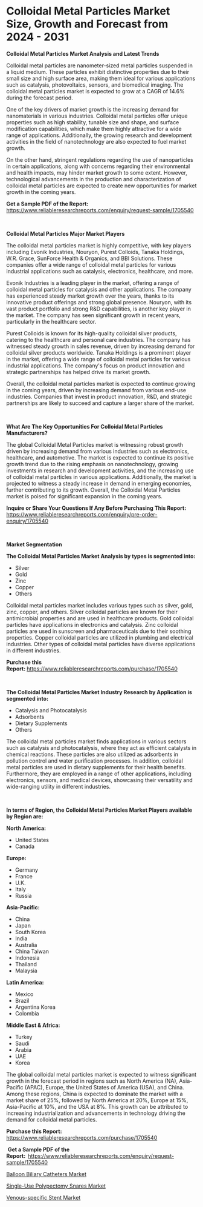 <p><h1>Colloidal Metal Particles Market Size, Growth and Forecast from 2024 - 2031</h1></p><p><strong>Colloidal Metal Particles Market Analysis and Latest Trends</strong></p>
<p><p>Colloidal metal particles are nanometer-sized metal particles suspended in a liquid medium. These particles exhibit distinctive properties due to their small size and high surface area, making them ideal for various applications such as catalysis, photovoltaics, sensors, and biomedical imaging. The colloidal metal particles market is expected to grow at a CAGR of 14.6% during the forecast period.</p><p>One of the key drivers of market growth is the increasing demand for nanomaterials in various industries. Colloidal metal particles offer unique properties such as high stability, tunable size and shape, and surface modification capabilities, which make them highly attractive for a wide range of applications. Additionally, the growing research and development activities in the field of nanotechnology are also expected to fuel market growth.</p><p>On the other hand, stringent regulations regarding the use of nanoparticles in certain applications, along with concerns regarding their environmental and health impacts, may hinder market growth to some extent. However, technological advancements in the production and characterization of colloidal metal particles are expected to create new opportunities for market growth in the coming years.</p></p>
<p><strong>Get a Sample PDF of the Report:&nbsp;</strong> <a href="https://www.reliableresearchreports.com/enquiry/request-sample/1705540">https://www.reliableresearchreports.com/enquiry/request-sample/1705540</a></p>
<p>&nbsp;</p>
<p><strong>Colloidal Metal Particles Major Market Players</strong></p>
<p><p>The colloidal metal particles market is highly competitive, with key players including Evonik Industries, Nouryon, Purest Colloids, Tanaka Holdings, W.R. Grace, SunForce Health & Organics, and BBI Solutions. These companies offer a wide range of colloidal metal particles for various industrial applications such as catalysis, electronics, healthcare, and more.</p><p>Evonik Industries is a leading player in the market, offering a range of colloidal metal particles for catalysis and other applications. The company has experienced steady market growth over the years, thanks to its innovative product offerings and strong global presence. Nouryon, with its vast product portfolio and strong R&D capabilities, is another key player in the market. The company has seen significant growth in recent years, particularly in the healthcare sector.</p><p>Purest Colloids is known for its high-quality colloidal silver products, catering to the healthcare and personal care industries. The company has witnessed steady growth in sales revenue, driven by increasing demand for colloidal silver products worldwide. Tanaka Holdings is a prominent player in the market, offering a wide range of colloidal metal particles for various industrial applications. The company's focus on product innovation and strategic partnerships has helped drive its market growth.</p><p>Overall, the colloidal metal particles market is expected to continue growing in the coming years, driven by increasing demand from various end-use industries. Companies that invest in product innovation, R&D, and strategic partnerships are likely to succeed and capture a larger share of the market.</p></p>
<p>&nbsp;</p>
<p><strong>What Are The Key Opportunities For Colloidal Metal Particles Manufacturers?</strong></p>
<p><p>The global Colloidal Metal Particles market is witnessing robust growth driven by increasing demand from various industries such as electronics, healthcare, and automotive. The market is expected to continue its positive growth trend due to the rising emphasis on nanotechnology, growing investments in research and development activities, and the increasing use of colloidal metal particles in various applications. Additionally, the market is projected to witness a steady increase in demand in emerging economies, further contributing to its growth. Overall, the Colloidal Metal Particles market is poised for significant expansion in the coming years.</p></p>
<p><strong>Inquire or Share Your Questions If Any Before Purchasing This Report:</strong> <a href="https://www.reliableresearchreports.com/enquiry/pre-order-enquiry/1705540">https://www.reliableresearchreports.com/enquiry/pre-order-enquiry/1705540</a></p>
<p>&nbsp;</p>
<p><strong>Market Segmentation</strong></p>
<p><strong>The Colloidal Metal Particles Market Analysis by types is segmented into:</strong></p>
<p><ul><li>Silver</li><li>Gold</li><li>Zinc</li><li>Copper</li><li>Others</li></ul></p>
<p><p>Colloidal metal particles market includes various types such as silver, gold, zinc, copper, and others. Silver colloidal particles are known for their antimicrobial properties and are used in healthcare products. Gold colloidal particles have applications in electronics and catalysis. Zinc colloidal particles are used in sunscreen and pharmaceuticals due to their soothing properties. Copper colloidal particles are utilized in plumbing and electrical industries. Other types of colloidal metal particles have diverse applications in different industries.</p></p>
<p><strong>Purchase this Report:&nbsp;</strong><a href="https://www.reliableresearchreports.com/purchase/1705540">https://www.reliableresearchreports.com/purchase/1705540</a></p>
<p>&nbsp;</p>
<p><strong>The Colloidal Metal Particles Market Industry Research by Application is segmented into:</strong></p>
<p><ul><li>Catalysis and Photocatalysis</li><li>Adsorbents</li><li>Dietary Supplements</li><li>Others</li></ul></p>
<p><p>The colloidal metal particles market finds applications in various sectors such as catalysis and photocatalysis, where they act as efficient catalysts in chemical reactions. These particles are also utilized as adsorbents in pollution control and water purification processes. In addition, colloidal metal particles are used in dietary supplements for their health benefits. Furthermore, they are employed in a range of other applications, including electronics, sensors, and medical devices, showcasing their versatility and wide-ranging utility in different industries.</p></p>
<p>&nbsp;</p>
<p><strong>In terms of Region, the Colloidal Metal Particles Market Players available by Region are:</strong></p>
<p>
    <p> <strong> North America: </strong>
        <ul>
            <li>United States</li>
            <li>Canada</li>
        </ul>
        </p> 
    <p> <strong> Europe: </strong>
        <ul>
            <li>Germany</li>
            <li>France</li>
            <li>U.K.</li>
            <li>Italy</li>
            <li>Russia</li>
        </ul>
        </p> 
    <p> <strong> Asia-Pacific: </strong>
        <ul>
            <li>China</li>
            <li>Japan</li>
            <li>South Korea</li>
            <li>India</li>
            <li>Australia</li>
            <li>China Taiwan</li>
            <li>Indonesia</li>
            <li>Thailand</li>
            <li>Malaysia</li>
        </ul>
        </p> 
    <p> <strong> Latin America: </strong>
        <ul>
            <li>Mexico</li>
            <li>Brazil</li>
            <li>Argentina Korea</li>
            <li>Colombia</li>
        </ul>
        </p> 
    <p> <strong> Middle East & Africa: </strong>
        <ul>
            <li>Turkey</li>
            <li>Saudi</li>
            <li>Arabia</li>
            <li>UAE</li>
            <li>Korea</li>
        </ul>
    </p>
    </p>
<p><p>The global colloidal metal particles market is expected to witness significant growth in the forecast period in regions such as North America (NA), Asia-Pacific (APAC), Europe, the United States of America (USA), and China. Among these regions, China is expected to dominate the market with a market share of 25%, followed by North America at 20%, Europe at 15%, Asia-Pacific at 10%, and the USA at 8%. This growth can be attributed to increasing industrialization and advancements in technology driving the demand for colloidal metal particles.</p></p>
<p><strong>Purchase this Report: </strong><a href="https://www.reliableresearchreports.com/purchase/1705540">https://www.reliableresearchreports.com/purchase/1705540</a></p>
<p>&nbsp;<strong>Get a Sample PDF of the Report:&nbsp;&nbsp;</strong><a href="https://www.reliableresearchreports.com/enquiry/request-sample/1705540">https://www.reliableresearchreports.com/enquiry/request-sample/1705540</a></p>
<p><strong></strong></p>
<p><p><a href="https://view.publitas.com/reportprime-1/balloon-biliary-catheters-market-analysis-and-market-size-global-industry-overview-market-segmentation-and-forecast-2023-to-2030/">Balloon Biliary Catheters Market</a></p><p><a href="https://view.publitas.com/reportprime-1/single-use-polypectomy-snares-market-research-report-forecasted-for-period-from-2023-2030-by-market-type-market-application-and-region/">Single-Use Polypectomy Snares Market</a></p><p><a href="https://view.publitas.com/reportprime-1/venous-specific-stent-market-challenges-opportunities-and-growth-drivers-and-major-market-players-forecasted-for-period-from-2023-2030/">Venous-specific Stent Market</a></p></p>